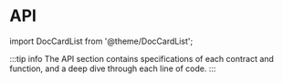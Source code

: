 # API

import DocCardList from '@theme/DocCardList';

:::tip info
The API section contains specifications of each contract and function, and a deep dive through each line of code.
:::

<DocCardList/>
